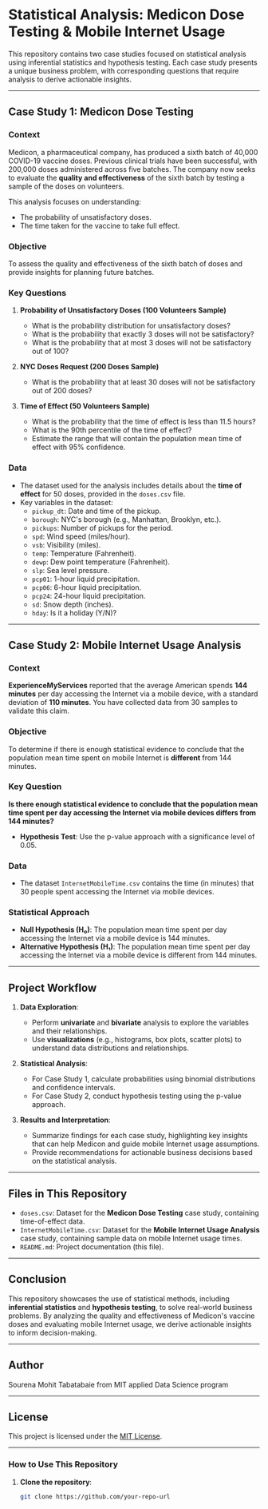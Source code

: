 # Statistical Analysis: Medicon Dose Testing & Mobile Internet Usage

This repository contains two case studies focused on statistical analysis using inferential statistics and hypothesis testing. Each case study presents a unique business problem, with corresponding questions that require analysis to derive actionable insights.

---

## Case Study 1: Medicon Dose Testing

### Context

Medicon, a pharmaceutical company, has produced a sixth batch of 40,000 COVID-19 vaccine doses. Previous clinical trials have been successful, with 200,000 doses administered across five batches. The company now seeks to evaluate the **quality and effectiveness** of the sixth batch by testing a sample of the doses on volunteers.

This analysis focuses on understanding:
- The probability of unsatisfactory doses.
- The time taken for the vaccine to take full effect.

### Objective

To assess the quality and effectiveness of the sixth batch of doses and provide insights for planning future batches.

### Key Questions

1. **Probability of Unsatisfactory Doses (100 Volunteers Sample)**
   - What is the probability distribution for unsatisfactory doses?
   - What is the probability that exactly 3 doses will not be satisfactory?
   - What is the probability that at most 3 doses will not be satisfactory out of 100?

2. **NYC Doses Request (200 Doses Sample)**
   - What is the probability that at least 30 doses will not be satisfactory out of 200 doses?

3. **Time of Effect (50 Volunteers Sample)**
   - What is the probability that the time of effect is less than 11.5 hours?
   - What is the 90th percentile of the time of effect?
   - Estimate the range that will contain the population mean time of effect with 95% confidence.

### Data

- The dataset used for the analysis includes details about the **time of effect** for 50 doses, provided in the `doses.csv` file.
- Key variables in the dataset:
  - `pickup_dt`: Date and time of the pickup.
  - `borough`: NYC's borough (e.g., Manhattan, Brooklyn, etc.).
  - `pickups`: Number of pickups for the period.
  - `spd`: Wind speed (miles/hour).
  - `vsb`: Visibility (miles).
  - `temp`: Temperature (Fahrenheit).
  - `dewp`: Dew point temperature (Fahrenheit).
  - `slp`: Sea level pressure.
  - `pcp01`: 1-hour liquid precipitation.
  - `pcp06`: 6-hour liquid precipitation.
  - `pcp24`: 24-hour liquid precipitation.
  - `sd`: Snow depth (inches).
  - `hday`: Is it a holiday (Y/N)?

---

## Case Study 2: Mobile Internet Usage Analysis

### Context

**ExperienceMyServices** reported that the average American spends **144 minutes** per day accessing the Internet via a mobile device, with a standard deviation of **110 minutes**. You have collected data from 30 samples to validate this claim.

### Objective

To determine if there is enough statistical evidence to conclude that the population mean time spent on mobile Internet is **different** from 144 minutes.

### Key Question

**Is there enough statistical evidence to conclude that the population mean time spent per day accessing the Internet via mobile devices differs from 144 minutes?**

- **Hypothesis Test**: Use the p-value approach with a significance level of 0.05.

### Data

- The dataset `InternetMobileTime.csv` contains the time (in minutes) that 30 people spent accessing the Internet via mobile devices.

### Statistical Approach

- **Null Hypothesis (H₀)**: The population mean time spent per day accessing the Internet via a mobile device is 144 minutes.
- **Alternative Hypothesis (H₁)**: The population mean time spent per day accessing the Internet via a mobile device is different from 144 minutes.

---

## Project Workflow

1. **Data Exploration**: 
   - Perform **univariate** and **bivariate** analysis to explore the variables and their relationships.
   - Use **visualizations** (e.g., histograms, box plots, scatter plots) to understand data distributions and relationships.

2. **Statistical Analysis**:
   - For Case Study 1, calculate probabilities using binomial distributions and confidence intervals.
   - For Case Study 2, conduct hypothesis testing using the p-value approach.

3. **Results and Interpretation**:
   - Summarize findings for each case study, highlighting key insights that can help Medicon and guide mobile Internet usage assumptions.
   - Provide recommendations for actionable business decisions based on the statistical analysis.

---

## Files in This Repository

- `doses.csv`: Dataset for the **Medicon Dose Testing** case study, containing time-of-effect data.
- `InternetMobileTime.csv`: Dataset for the **Mobile Internet Usage Analysis** case study, containing sample data on mobile Internet usage times.
- `README.md`: Project documentation (this file).

---

## Conclusion

This repository showcases the use of statistical methods, including **inferential statistics** and **hypothesis testing**, to solve real-world business problems. By analyzing the quality and effectiveness of Medicon's vaccine doses and evaluating mobile Internet usage, we derive actionable insights to inform decision-making.

---

## Author

Sourena Mohit Tabatabaie
from MIT applied Data Science program   

---

## License

This project is licensed under the [MIT License](LICENSE).

---

### How to Use This Repository

1. **Clone the repository**:
   ```bash
   git clone https://github.com/your-repo-url
